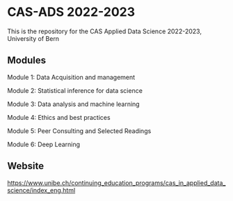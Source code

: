 # CAS-ADS 2022-2023

This is the repository for the CAS Applied Data Science 2022-2023, University of Bern

## Modules

Module 1: Data Acquisition and management

Module 2: Statistical inference for data science

Module 3: Data analysis and machine learning

Module 4: Ethics and best practices

Module 5: Peer Consulting and Selected Readings

Module 6: Deep Learning

## Website 
https://www.unibe.ch/continuing_education_programs/cas_in_applied_data_science/index_eng.html
